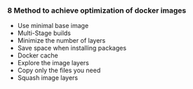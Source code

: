 ### 8 Method to achieve optimization of docker images

- Use minimal base image
- Multi-Stage builds
- Minimize the number of layers
- Save space when installing packages
- Docker cache
- Explore the image layers
- Copy only the files you need
- Squash image layers